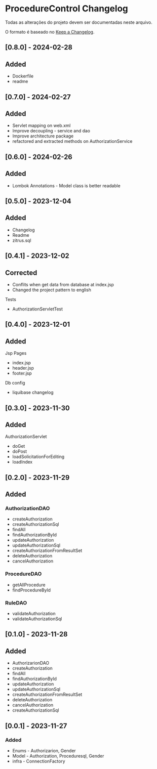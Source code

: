 # ProcedureControl Changelog

Todas as alterações do projeto devem ser documentadas neste arquivo.

O formato é baseado no [Keep a Changelog](https://keepachangelog.com/en/1.0.0/).

## [0.8.0] - 2024-02-28

## Added

- Dockerfile
- readme

## [0.7.0] - 2024-02-27

## Added

- Servlet mapping on web.xml
- Improve decoupling - service and dao 
- Improve architecture package
- refactored and extracted methods on AuthorizationService

## [0.6.0] - 2024-02-26

## Added

- Lombok Annotations - Model class is better readable

## [0.5.0] - 2023-12-04

## Added

- Changelog
- Readme
- zitrus.sql

## [0.4.1] - 2023-12-02

## Corrected

- Conflits when get data from database at index.jsp
- Changed the project pattern to english

Tests

- AuthorizationServletTest

## [0.4.0] - 2023-12-01

## Added

Jsp Pages

- index.jsp
- header.jsp
- footer.jsp

Db config

- liquibase changelog

## [0.3.0] - 2023-11-30

## Added

AuthorizationServlet

- doGet
- doPost
- loadSolicitationForEditing
- loadIndex


## [0.2.0] - 2023-11-29

## Added

### AuthorizationDAO
- createAuthorization
- createAuthorizationSql
- findAll
- findAuthorizationById
- updateAuthorization
- updateAuthorizationSql
- createAuthorizationFromResultSet
- deleteAuthorization
- cancelAuthorization

### ProcedureDAO
- getAllProcedure
- findProcedureById

### RuleDAO
- validateAuthorization
- validateAuthorizationSql

## [0.1.0] - 2023-11-28

## Added

- AuthorizarionDAO
- createAuthorization
- findAll
- findAuthorizationById
- updateAuthorization
- updateAuthorizationSql
- createAuthorizationFromResultSet
- deleteAuthorization
- cancelAuthorization
- createAuthorizationSql


## [0.0.1] - 2023-11-27

### Added

- Enums - Authorizarion, Gender
- Model - Authorization, Proceduresql, Gender
- infra - ConnectionFactory